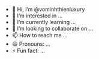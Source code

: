 - 👋 Hi, I’m @vominhthienluxury
- 👀 I’m interested in ...
- 🌱 I’m currently learning ...
- 💞️ I’m looking to collaborate on ...
- 📫 How to reach me ...
- 😄 Pronouns: ...
- ⚡ Fun fact: ...

<!---
vominhthienluxury/vominhthienluxury is a ✨ special ✨ repository because its `README.md` (this file) appears on your GitHub profile.
You can click the Preview link to take a look at your changes.
--->
